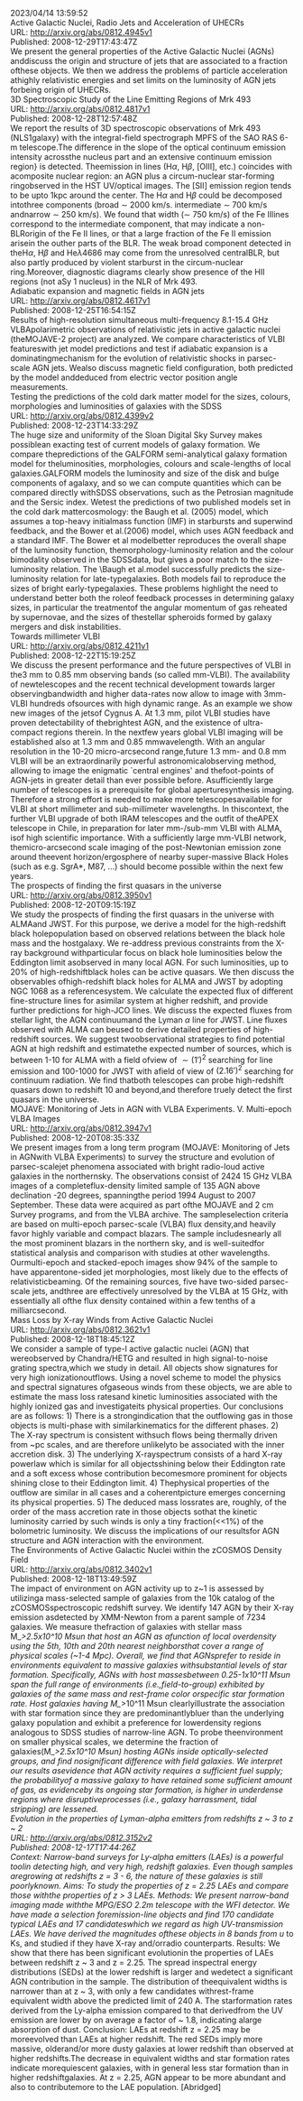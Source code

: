 2023/04/14 13:59:52  
Active Galactic Nuclei, Radio Jets and Acceleration of UHECRs  
URL: http://arxiv.org/abs/0812.4945v1  
Published: 2008-12-29T17:43:47Z  
  We present the general properties of the Active Galactic Nuclei (AGNs) anddiscuss the origin and structure of jets that are associated to a fraction ofthese objects. We then we address the problems of particle acceleration athighly relativistic energies and set limits on the luminosity of AGN jets forbeing origin of UHECRs.  
3D Spectroscopic Study of the Line Emitting Regions of Mrk 493  
URL: http://arxiv.org/abs/0812.4817v1  
Published: 2008-12-28T12:57:48Z  
  We report the results of 3D spectroscopic observations of Mrk 493 (NLS1galaxy) with the integral-field spectrograph MPFS of the SAO RAS 6-m telescope.The difference in the slope of the optical continuum emission intensity acrossthe nucleus part and an extensive continuum emission region} is detected. Theemission in lines (H$\alpha$, H$\beta$, [OIII], etc.) coincides with acomposite nuclear region: an AGN plus a circum-nuclear star-forming ringobserved in the HST UV/optical images. The [SII] emission region tends to be upto 1kpc around the center. The H$\alpha$ and H$\beta$ could be decomposed intothree components (broad $\sim$ 2000 km/s. intermediate $\sim$ 700 km/s andnarrow $\sim$ 250 km/s). We found that width ($\sim$ 750 km/s) of the Fe IIlines correspond to the intermediate component, that may indicate a non-BLRorigin of the Fe II lines, or that a large fraction of the Fe II emission arisein the outher parts of the BLR. The weak broad component detected in theH$\alpha$, H$\beta$ and He$\lambda$4686 may come from the unresolved centralBLR, but also partly produced by violent starburst in the circum-nuclear ring.Moreover, diagnostic diagrams clearly show presence of the HII regions (not aSy 1 nucleus) in the NLR of Mrk 493.  
Adiabatic expansion and magnetic fields in AGN jets  
URL: http://arxiv.org/abs/0812.4617v1  
Published: 2008-12-25T16:54:15Z  
  Results of high-resolution simultaneous multi-frequency 8.1-15.4 GHz VLBApolarimetric observations of relativistic jets in active galactic nuclei (theMOJAVE-2 project) are analyzed. We compare characteristics of VLBI featureswith jet model predictions and test if adiabatic expansion is a dominatingmechanism for the evolution of relativistic shocks in parsec-scale AGN jets. Wealso discuss magnetic field configuration, both predicted by the model anddeduced from electric vector position angle measurements.  
Testing the predictions of the cold dark matter model for the sizes,
  colours, morphologies and luminosities of galaxies with the SDSS  
URL: http://arxiv.org/abs/0812.4399v2  
Published: 2008-12-23T14:33:29Z  
  The huge size and uniformity of the Sloan Digital Sky Survey makes possiblean exacting test of current models of galaxy formation. We compare thepredictions of the GALFORM semi-analytical galaxy formation model for theluminosities, morphologies, colours and scale-lengths of local galaxies.GALFORM models the luminosity and size of the disk and bulge components of agalaxy, and so we can compute quantities which can be compared directly withSDSS observations, such as the Petrosian magnitude and the Sersic index. Wetest the predictions of two published models set in the cold dark mattercosmology: the Baugh et al. (2005) model, which assumes a top-heavy initialmass function (IMF) in starbursts and superwind feedback, and the Bower et al.(2006) model, which uses AGN feedback and a standard IMF. The Bower et al modelbetter reproduces the overall shape of the luminosity function, themorphology-luminosity relation and the colour bimodality observed in the SDSSdata, but gives a poor match to the size-luminosity relation. The \Baugh et al.model successfully predicts the size-luminosity relation for late-typegalaxies. Both models fail to reproduce the sizes of bright early-typegalaxies. These problems highlight the need to understand better both the roleof feedback processes in determining galaxy sizes, in particular the treatmentof the angular momentum of gas reheated by supernovae, and the sizes of thestellar spheroids formed by galaxy mergers and disk instabilities.  
Towards millimeter VLBI  
URL: http://arxiv.org/abs/0812.4211v1  
Published: 2008-12-22T15:19:25Z  
  We discuss the present performance and the future perspectives of VLBI in the3 mm to 0.85 mm observing bands (so called mm-VLBI). The availability of newtelescopes and the recent technical development towards larger observingbandwidth and higher data-rates now allow to image with 3mm-VLBI hundreds ofsources with high dynamic range. As an example we show new images of the jetsof Cygnus A. At 1.3 mm, pilot VLBI studies have proven detectability of thebrightest AGN, and the existence of ultra-compact regions therein. In the nextfew years global VLBI imaging will be established also at 1.3 mm and 0.85 mmwavelength. With an angular resolution in the 10-20 micro-arcsecond range,future 1.3 mm- and 0.8 mm VLBI will be an extraordinarily powerful astronomicalobserving method, allowing to image the enigmatic `central engines' and thefoot-points of AGN-jets in greater detail than ever possible before. Asufficiently large number of telescopes is a prerequisite for global aperturesynthesis imaging. Therefore a strong effort is needed to make more telescopesavailable for VLBI at short millimeter and sub-millimeter wavelengths. In thiscontext, the further VLBI upgrade of both IRAM telescopes and the outfit of theAPEX telescope in Chile, in preparation for later mm-/sub-mm VLBI with ALMA, isof high scientific importance. With a sufficiently large mm-VLBI network, themicro-arcsecond scale imaging of the post-Newtonian emission zone around theevent horizon/ergosphere of nearby super-massive Black Holes (such as e.g. SgrA*, M87, ...) should become possible within the next few years.  
The prospects of finding the first quasars in the universe  
URL: http://arxiv.org/abs/0812.3950v1  
Published: 2008-12-20T09:15:19Z  
  We study the prospects of finding the first quasars in the universe with ALMAand JWST. For this purpose, we derive a model for the high-redshift black holepopulation based on observed relations between the black hole mass and the hostgalaxy. We re-address previous constraints from the X-ray background withparticular focus on black hole luminosities below the Eddington limit asobserved in many local AGN. For such luminosities, up to 20% of high-redshiftblack holes can be active quasars. We then discuss the observables ofhigh-redshift black holes for ALMA and JWST by adopting NGC 1068 as a referencesystem. We calculate the expected flux of different fine-structure lines for asimilar system at higher redshift, and provide further predictions for high-JCO lines. We discuss the expected fluxes from stellar light, the AGN continuumand the Lyman $\alpha$ line for JWST. Line fluxes observed with ALMA can beused to derive detailed properties of high-redshift sources. We suggest twoobservational strategies to find potential AGN at high redshift and estimatethe expected number of sources, which is between 1-10 for ALMA with a field ofview of $\sim(1')^2$ searching for line emission and 100-1000 for JWST with afield of view of $(2.16')^2$ searching for continuum radiation. We find thatboth telescopes can probe high-redshift quasars down to redshift 10 and beyond,and therefore truely detect the first quasars in the universe.  
MOJAVE: Monitoring of Jets in AGN with VLBA Experiments. V. Multi-epoch
  VLBA Images  
URL: http://arxiv.org/abs/0812.3947v1  
Published: 2008-12-20T08:35:33Z  
  We present images from a long term program (MOJAVE: Monitoring of Jets in AGNwith VLBA Experiments) to survey the structure and evolution of parsec-scalejet phenomena associated with bright radio-loud active galaxies in the northernsky. The observations consist of 2424 15 GHz VLBA images of a completeflux-density limited sample of 135 AGN above declination -20 degrees, spanningthe period 1994 August to 2007 September. These data were acquired as part ofthe MOJAVE and 2 cm Survey programs, and from the VLBA archive. The sampleselection criteria are based on multi-epoch parsec-scale (VLBA) flux density,and heavily favor highly variable and compact blazars. The sample includesnearly all the most prominent blazars in the northern sky, and is well-suitedfor statistical analysis and comparison with studies at other wavelengths. Ourmulti-epoch and stacked-epoch images show 94% of the sample to have apparentone-sided jet morphologies, most likely due to the effects of relativisticbeaming. Of the remaining sources, five have two-sided parsec-scale jets, andthree are effectively unresolved by the VLBA at 15 GHz, with essentially all ofthe flux density contained within a few tenths of a milliarcsecond.  
Mass Loss by X-ray Winds from Active Galactic Nuclei  
URL: http://arxiv.org/abs/0812.3621v1  
Published: 2008-12-18T18:45:12Z  
  We consider a sample of type-I active galactic nuclei (AGN) that wereobserved by Chandra/HETG and resulted in high signal-to-noise grating spectra,which we study in detail. All objects show signatures for very high ionizationoutflows. Using a novel scheme to model the physics and spectral signatures ofgaseous winds from these objects, we are able to estimate the mass loss ratesand kinetic luminosities associated with the highly ionized gas and investigateits physical properties. Our conclusions are as follows: 1) There is a strongindication that the outflowing gas in those objects is multi-phase with similarkinematics for the different phases. 2) The X-ray spectrum is consistent withsuch flows being thermally driven from ~pc scales, and are therefore unlikelyto be associated with the inner accretion disk. 3) The underlying X-rayspectrum consists of a hard X-ray powerlaw which is similar for all objectsshining below their Eddington rate and a soft excess whose contribution becomesmore prominent for objects shining close to their Eddington limit. 4) Thephysical properties of the outflow are similar in all cases and a coherentpicture emerges concerning its physical properties. 5) The deduced mass lossrates are, roughly, of the order of the mass accretion rate in those objects sothat the kinetic luminosity carried by such winds is only a tiny fraction(&lt;&lt;1%) of the bolometric luminosity. We discuss the implications of our resultsfor AGN structure and AGN interaction with the environment.  
The Environments of Active Galactic Nuclei within the zCOSMOS Density
  Field  
URL: http://arxiv.org/abs/0812.3402v1  
Published: 2008-12-18T13:49:59Z  
  The impact of environment on AGN activity up to z~1 is assessed by utilizinga mass-selected sample of galaxies from the 10k catalog of the zCOSMOSspectroscopic redshift survey. We identify 147 AGN by their X-ray emission asdetected by XMM-Newton from a parent sample of 7234 galaxies. We measure thefraction of galaxies with stellar mass M_*&gt;2.5x10^10 Msun that host an AGN as afunction of local overdensity using the 5th, 10th and 20th nearest neighborsthat cover a range of physical scales (~1-4 Mpc). Overall, we find that AGNsprefer to reside in environments equivalent to massive galaxies withsubstantial levels of star formation. Specifically, AGNs with host massesbetween 0.25-1x10^11 Msun span the full range of environments (i.e.,field-to-group) exhibited by galaxies of the same mass and rest-frame color orspecific star formation rate. Host galaxies having M_*&gt;10^11 Msun clearlyillustrate the association with star formation since they are predominantlybluer than the underlying galaxy population and exhibit a preference for lowerdensity regions analogous to SDSS studies of narrow-line AGN. To probe theenvironment on smaller physical scales, we determine the fraction of galaxies(M_*&gt;2.5x10^10 Msun) hosting AGNs inside optically-selected groups, and find nosignificant difference with field galaxies. We interpret our results asevidence that AGN activity requires a sufficient fuel supply; the probabilityof a massive galaxy to have retained some sufficient amount of gas, as evidenceby its ongoing star formation, is higher in underdense regions where disruptiveprocesses (i.e., galaxy harrassment, tidal stripping) are lessened.  
Evolution in the properties of Lyman-alpha emitters from redshifts z ~ 3
  to z ~ 2  
URL: http://arxiv.org/abs/0812.3152v2  
Published: 2008-12-17T17:44:26Z  
  Context: Narrow-band surveys for Ly-alpha emitters (LAEs) is a powerful toolin detecting high, and very high, redshift galaxies. Even though samples aregrowing at redshifts z = 3 - 6, the nature of these galaxies is still poorlyknown. Aims: To study the properties of z = 2.25 LAEs and compare those withthe properties of z &gt; 3 LAEs. Methods: We present narrow-band imaging made withthe MPG/ESO 2.2m telescope with the WFI detector. We have made a selection foremission-line objects and find 170 candidate typical LAEs and 17 candidateswhich we regard as high UV-transmission LAEs. We have derived the magnitudes ofthese objects in 8 bands from u* to Ks, and studied if they have X-ray and/orradio counterparts. Results: We show that there has been significant evolutionin the properties of LAEs between redshift z ~ 3 and z = 2.25. The spread inspectral energy distributions (SEDs) at the lower redshift is larger and wedetect a significant AGN contribution in the sample. The distribution of theequivalent widths is narrower than at z ~ 3, with only a few candidates withrest-frame equivalent width above the predicted limit of 240 A. The starformation rates derived from the Ly-alpha emission compared to that derivedfrom the UV emission are lower by on average a factor of ~ 1.8, indicating alarge absorption of dust. Conclusion: LAEs at redshift z = 2.25 may be moreevolved than LAEs at higher redshift. The red SEDs imply more massive, olderand/or more dusty galaxies at lower redshift than observed at higher redshifts.The decrease in equivalent widths and star formation rates indicate morequiescent galaxies, with in general less star formation than in higher redshiftgalaxies. At z = 2.25, AGN appear to be more abundant and also to contributemore to the LAE population. [Abridged]  
